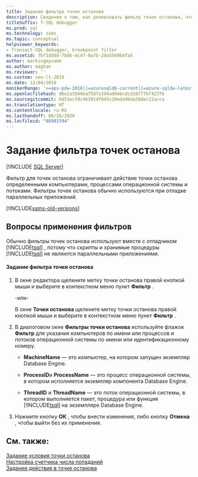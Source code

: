 ```yaml
---
title: Задание фильтра точек останова
description: Сведения о том, как реализовать фильтр точек останова, чтобы ограничить действие точки останова только отладкой, выполняемой на определенных компьютерах, в определенных процессах операционной системы и потоках.
titleSuffix: T-SQL debugger
ms.prod: sql
ms.technology: ssms
ms.topic: conceptual
helpviewer_keywords:
- Transact-SQL debugger, breakpoint filter
ms.assetid: 7bf1dddd-7b0b-4c47-8a7b-28a5569b4fa5
author: markingmyname
ms.author: maghan
ms.reviewer: ''
ms.custom: seo-lt-2019
ms.date: 12/04/2019
monikerRange: '>=aps-pdw-2016||=azuresqldb-current||=azure-sqldw-latest||>=sql-server-2016||=sqlallproducts-allversions||>=sql-server-linux-2017||=azuresqldb-mi-current'
ms.openlocfilehash: d6e2a3540ea758fa394ad0ebcdcd28777bf4237b
ms.sourcegitcommit: 6d53ecfdc463914f045c20eda96da39dec22acca
ms.translationtype: HT
ms.contentlocale: ru-RU
ms.lasthandoff: 08/26/2020
ms.locfileid: "88901594"
---
```

# <a name="specify-a-breakpoint-filter"></a>Задание фильтра точек останова

 [!INCLUDE [SQL Server](../../includes/applies-to-version/sqlserver.md)]

Фильтр для точек останова ограничивает действие точки останова определенными компьютерами, процессами операционной системы и потоками. Фильтры точек останова обычно используются при отладке параллельных приложений.

[!INCLUDE[ssms-old-versions](../../includes/ssms-old-versions.md)]
  
##  <a name="filter-considerations"></a><a name="BKMK_ActionConsiderations"></a> Вопросы применения фильтров

Обычно фильтры точек останова используют вместе с отладчиком [!INCLUDE[tsql](../../includes/tsql-md.md)] , потому что скрипты и хранимые процедуры [!INCLUDE[tsql](../../includes/tsql-md.md)] не являются параллельными приложениями.  
  
#### <a name="to-specify-a-breakpoint-filter"></a>Задание фильтра точки останова  
  
1.  В окне редактора щелкните метку точки останова правой кнопкой мыши и выберите в контекстном меню пункт **Фильтр** .  
  
     -или-  
  
     В окне **Точки останова** щелкните метку точки останова правой кнопкой мыши и выберите в контекстном меню пункт **Фильтр** .  
  
2.  В диалоговом окне **Фильтры точки останова** используйте флажок **Фильтр** для указания компьютеров по имени или процессов и потоков операционной системы по имени или идентификационному номеру.  
  
    -   **MachineName** — это компьютер, на котором запущен экземпляр Database Engine.  
  
    -   **ProcessID**и **ProcessName** — это процесс операционной системы, в котором исполняется экземпляр компонента Database Engine.  
  
    -   **ThreadID** и **ThreadName** — это поток операционной системы, в котором выполняется пакет, процедура или функция [!INCLUDE[tsql](../../includes/tsql-md.md)] на экземпляре Database Engine.  
  
3.  Нажмите кнопку **ОК** , чтобы внести изменения, либо кнопку **Отмена** , чтобы выйти без их применения.  
  
## <a name="see-also"></a>См. также:  
 [Задание условия точки останова](../../relational-databases/scripting/specify-a-breakpoint-condition.md)   
 [Настройка счетчика числа попаданий](../../relational-databases/scripting/specify-a-hit-count.md)   
 [Задание действия в точке останова](../../relational-databases/scripting/specify-a-breakpoint-action.md)  
